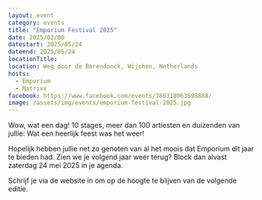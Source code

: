 ```yaml
---
layout: event
category: events
title: "Emporium Festival 2025"
date: 2025/03/08
datestart: 2025/05/24
dateend: 2025/05/24
locationTitle:
location: Weg door de Berendonck, Wijchen, Netherlands
hosts:
  - Emporium
  - Matrixx
facebook: https://www.facebook.com/events/786318063598888/
image: /assets/img/events/emporium-festival-2025.jpg
---
```


Wow, wat een dag! 10 stages, meer dan 100 artiesten en duizenden van jullie: Wat een heerlijk feest was het weer!

Hopelijk hebben jullie net zo genoten van al het moois dat Emporium dit jaar te bieden had. Zien we je volgend jaar weer terug? Block dan alvast zaterdag 24 mei 2025 in je agenda.

Schrijf je via de website in om op de hoogte te blijven van de volgende editie.
